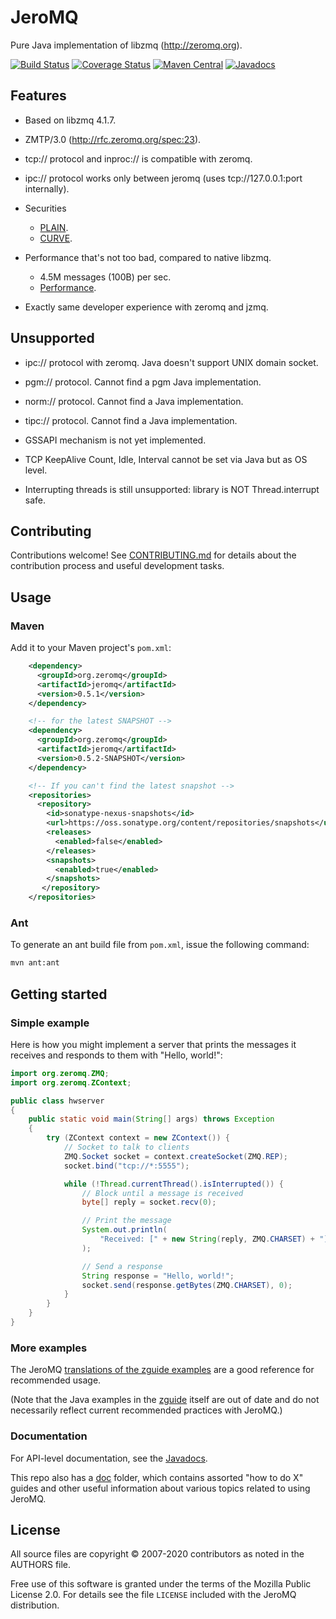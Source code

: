 # JeroMQ

Pure Java implementation of libzmq (http://zeromq.org).

[![Build Status](https://travis-ci.org/zeromq/jeromq.png)](https://travis-ci.org/zeromq/jeromq)
[![Coverage Status](https://coveralls.io/repos/github/zeromq/jeromq/badge.svg?branch=master)](https://coveralls.io/github/zeromq/jeromq?branch=master)
[![Maven Central](https://img.shields.io/maven-central/v/org.zeromq/jeromq.svg)](https://maven-badges.herokuapp.com/maven-central/org.zeromq/jeromq)
[![Javadocs](http://www.javadoc.io/badge/org.zeromq/jeromq.svg)](http://www.javadoc.io/doc/org.zeromq/jeromq)

## Features

* Based on libzmq 4.1.7.
* ZMTP/3.0 (http://rfc.zeromq.org/spec:23).
* tcp:// protocol and inproc:// is compatible with zeromq.
* ipc:// protocol works only between jeromq (uses tcp://127.0.0.1:port internally).

* Securities
  * [PLAIN](http://rfc.zeromq.org/spec:24).
  * [CURVE](http://rfc.zeromq.org/spec:25).

* Performance that's not too bad, compared to native libzmq.
  * 4.5M messages (100B) per sec.
  * [Performance](https://github.com/zeromq/jeromq/wiki/Performance).
* Exactly same developer experience with zeromq and jzmq.

## Unsupported

* ipc:// protocol with zeromq. Java doesn't support UNIX domain socket.
* pgm:// protocol. Cannot find a pgm Java implementation.
* norm:// protocol. Cannot find a Java implementation.
* tipc:// protocol. Cannot find a Java implementation.

* GSSAPI mechanism is not yet implemented.

* TCP KeepAlive Count, Idle, Interval cannot be set via Java but as OS level.

* Interrupting threads is still unsupported: library is NOT Thread.interrupt safe.

## Contributing

Contributions welcome! See [CONTRIBUTING.md](CONTRIBUTING.md) for details about the contribution process and useful development tasks.

## Usage

### Maven

Add it to your Maven project's `pom.xml`:

```xml
    <dependency>
      <groupId>org.zeromq</groupId>
      <artifactId>jeromq</artifactId>
      <version>0.5.1</version>
    </dependency>

    <!-- for the latest SNAPSHOT -->
    <dependency>
      <groupId>org.zeromq</groupId>
      <artifactId>jeromq</artifactId>
      <version>0.5.2-SNAPSHOT</version>
    </dependency>

    <!-- If you can't find the latest snapshot -->
    <repositories>
      <repository>
        <id>sonatype-nexus-snapshots</id>
        <url>https://oss.sonatype.org/content/repositories/snapshots</url>
        <releases>
          <enabled>false</enabled>
        </releases>
        <snapshots>
          <enabled>true</enabled>
        </snapshots>
       </repository>
    </repositories>
```

### Ant

To generate an ant build file from `pom.xml`, issue the following command:

```bash
mvn ant:ant
```

## Getting started

### Simple example

Here is how you might implement a server that prints the messages it receives
and responds to them with "Hello, world!":

```java
import org.zeromq.ZMQ;
import org.zeromq.ZContext;

public class hwserver
{
    public static void main(String[] args) throws Exception
    {
        try (ZContext context = new ZContext()) {
            // Socket to talk to clients
            ZMQ.Socket socket = context.createSocket(ZMQ.REP);
            socket.bind("tcp://*:5555");

            while (!Thread.currentThread().isInterrupted()) {
                // Block until a message is received
                byte[] reply = socket.recv(0);

                // Print the message
                System.out.println(
                    "Received: [" + new String(reply, ZMQ.CHARSET) + "]"
                );

                // Send a response
                String response = "Hello, world!";
                socket.send(response.getBytes(ZMQ.CHARSET), 0);
            }
        }
    }
}
```

### More examples

The JeroMQ [translations of the zguide examples](src/test/java/guide) are a good
reference for recommended usage.

(Note that the Java examples in the [zguide](http://zguide.zeromq.org) itself
are out of date and do not necessarily reflect current recommended practices
with JeroMQ.)

### Documentation

For API-level documentation, see the
[Javadocs](http://www.javadoc.io/doc/org.zeromq/jeromq).

This repo also has a [doc](doc/) folder, which contains assorted "how to do X"
guides and other useful information about various topics related to using
JeroMQ.

## License

All source files are copyright © 2007-2020 contributors as noted in the AUTHORS file.

Free use of this software is granted under the terms of the Mozilla Public License 2.0. For details see the file `LICENSE` included with the JeroMQ distribution.

